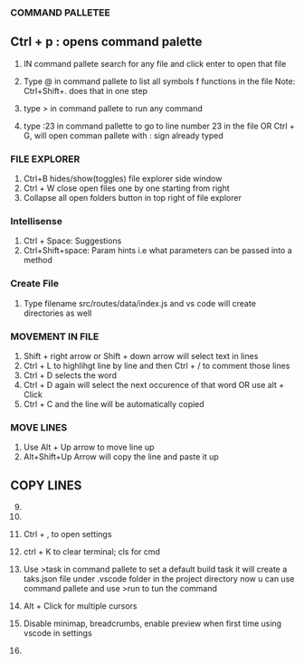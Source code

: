 ### COMMAND PALLETEE 
## Ctrl + p : opens command palette
 1. IN command pallete search for any file and click enter to open that file
 2. Type @ in command pallete to list all symbols f
functions in the file   Note: Ctrl+Shift+.  does that
in one step
3. type > in command pallete to run any command

4. type :23 in command pallette to go to line number 23 in the file
OR Ctrl + G, will open comman pallete with : sign already typed

### FILE EXPLORER
1. Ctrl+B hides/show(toggles) file explorer side window
2. Ctrl + W close open files one by one starting from right
3. Collapse all open folders button in top right 
of file explorer

### Intellisense
1. Ctrl + Space: Suggestions
2. Ctrl+Shift+space: Param hints i.e what parameters
can be passed into a method
### Create File
1. Type filename src/routes/data/index.js and
vs code will create directories as well


### MOVEMENT IN FILE
1. Shift + right arrow or Shift + down arrow will
select text in lines 
2. Ctrl + L to highlihgt line by line and then Ctrl + / to comment those lines
3. Ctrl + D selects the word
4. Ctrl + D again will select the next occurence of that word
OR use alt + Click
5. Ctrl + C and the line will be automatically copied

### MOVE LINES
1. Use Alt + Up arrow to move line up
2. Alt+Shift+Up Arrow will copy the line and paste it up


## COPY LINES
9. 

10. 


11. Ctrl + , to open settings

12. ctrl + K to clear terminal; cls for cmd

13. Use >task in command pallete to set a default build task
it will create a taks.json file under .vscode folder in the project directory
 now u can use command pallete and use >run to tun the command

 14. Alt + Click for multiple cursors


 15. Disable minimap, breadcrumbs, enable preview when first time using vscode in settings

 16. 


 